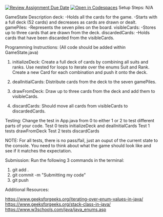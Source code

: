 [![Review Assignment Due Date](https://classroom.github.com/assets/deadline-readme-button-22041afd0340ce965d47ae6ef1cefeee28c7c493a6346c4f15d667ab976d596c.svg)](https://classroom.github.com/a/tzx6F0gN)
[![Open in Codespaces](https://classroom.github.com/assets/launch-codespace-2972f46106e565e64193e422d61a12cf1da4916b45550586e14ef0a7c637dd04.svg)](https://classroom.github.com/open-in-codespaces?assignment_repo_id=17139045)
Setup Steps:
N/A


GameState Description
deck:
-Holds all the cards for the game.
-Starts with a full deck (52 cards) and decreases as cards are drawn or dealt.
gamePiles:
-Represents the seven piles on the board.
visibleCards:
-Stores up to three cards that are drawn from the deck.
discardedCards:
-Holds cards that have been discarded from the visibleCards.


Programming Instructions:
(All code should be added within GameState.java)

1. initializeDeck: Create a full deck of cards by combining all suits and ranks. Use nested for loops to iterate over the enums Suit and Rank. Create a new Card for each combination and push it onto the deck.

2. dealInitialCards: Distribute cards from the deck to the seven gamePiles.
3. drawFromDeck: Draw up to three cards from the deck and add them to visibleCards.
4. discardCards: Should move all cards from visibleCards to discardedCards.

Testing:
Change the test in App.java from 0 to either 1 or 2 to test different parts of your code. 
Test 0 tests initializeDeck and dealInitialCards
Test 1 tests drawFromDeck
Test 2 tests discardCards

NOTE: For all tests, there is no pass/fail, just an ouput of the current state to the console. You need to think about what the game should look like and see if it matches the expectation. 

Submission:
Run the following 3 commands in the terminal:
1) git add . 
2) git commit -m "Submitting my code"
3) git push

Additional Resources:

https://www.geeksforgeeks.org/iterating-over-enum-values-in-java/
https://www.geeksforgeeks.org/stack-class-in-java/
https://www.w3schools.com/java/java_enums.asp
